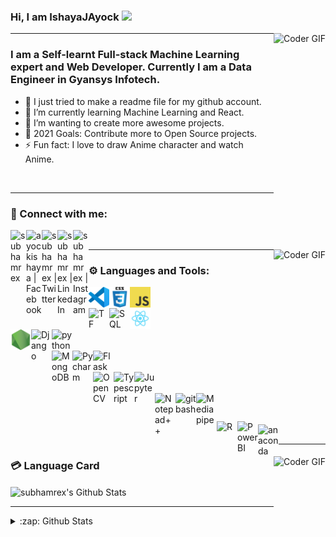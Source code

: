 ### Hi, I am IshayaJAyock <img src="https://media.giphy.com/media/hvRJCLFzcasrR4ia7z/giphy.gif" width="25px"> 
[<img align="right" src="https://i.imgur.com/mVIr207.gif" alt="Coder GIF" height="280">][myprofile]
<hr/>

### I am a Self-learnt Full-stack Machine Learning expert and Web Developer. Currently I am a Data Engineer in Gyansys Infotech.
- 🔭 I just tried to make a readme file for my github account.<br />
- 🌱 I’m currently learning Machine Learning and React.<br />
- 👯 I’m wanting to create more awesome projects.<br />
- 🥅 2021 Goals: Contribute more to Open Source projects.<br />
- ⚡ Fun fact: I love to draw Anime character and watch Anime.
<br/>
<hr/>



### 🧧 Connect with me:
[<img align="left" alt="subhamrex" width="25px" src="http://pngimg.com/uploads/globe/globe_PNG100096.png" />][website]
[<img align="left" alt="ayockishaya | Facebook" width="25px" src="http://pngimg.com/uploads/facebook_logos/facebook_logos_PNG19762.png" />][facebook]
[<img align="left" alt="subhamrex | Twitter" width="25px" src="http://pngimg.com/uploads/twitter/twitter_PNG29.png" />][twitter]
[<img align="left" alt="subhamrex | LinkedIn" width="25px" src="http://pngimg.com/uploads/linkedIn/linkedIn_PNG32.png" />][linkedin]
[<img align="left" alt="subhamrex | Instagram" width="25px" src="http://pngimg.com/uploads/instagram/instagram_PNG11.png" />][instagram]
<br />

[<img align="right"  src="https://i.imgur.com/UWbDP3y.gif" alt="Coder GIF" height="280">][myprofile]


<hr/>


### ⚙ Languages and Tools:

[<img align="left" alt="vscode" width="33px" src="https://raw.githubusercontent.com/github/explore/80688e429a7d4ef2fca1e82350fe8e3517d3494d/topics/visual-studio-code/visual-studio-code.png" />][vscode]
[<img align="left" alt="CSS3" width="33px" src="https://raw.githubusercontent.com/github/explore/80688e429a7d4ef2fca1e82350fe8e3517d3494d/topics/css/css.png" />][css]
[<img align="left" alt="JavaScript" width="33px" src="https://raw.githubusercontent.com/github/explore/80688e429a7d4ef2fca1e82350fe8e3517d3494d/topics/javascript/javascript.png" />][js]
<br/>
<br/>
[<img align="left" alt="TF" width="33px" src="https://i.imgur.com/oGwE8PR.png" />][tensorflow]
[<img align="left" alt="SQL" width="33px" src="https://camo.githubusercontent.com/b65f9026a0274fb351e57ed757a7c01e2538734b2278c067b5d6ca4650a6e4ce/68747470733a2f2f6c6162732e6d7973716c2e636f6d2f636f6d6d6f6e2f6c6f676f732f6d7973716c2d6c6f676f2e737667" />][mysql]
[<img align="left" alt="React" width="33px" src="https://raw.githubusercontent.com/github/explore/80688e429a7d4ef2fca1e82350fe8e3517d3494d/topics/react/react.png" />][react]
<br/>
<br/>
[<img align="left" alt="NodeJS" width="33px" src="https://raw.githubusercontent.com/github/explore/80688e429a7d4ef2fca1e82350fe8e3517d3494d/topics/nodejs/nodejs.png" />][nodejs]
[<img align="left" alt="Django" width="33px" src="https://i.imgur.com/6HTssDd.png" />][django]
[<img align="left" alt="python" width="33px" src="https://i.imgur.com/gixjL0a.png" />][python]
<br/>
<br/>
[<img align="left" alt="MongoDB" width="33px" src="https://i.imgur.com/uyStyoI.png" />][mongoDB]
[<img align="left" alt="Pycharm" width="33px" src="https://i.imgur.com/N3UnDaG.png" />][pycharm]
[<img align="left" alt="Flask" width="33px" src="https://i.imgur.com/0Gs9Vqu.png" />][flask]
<br/>
<br/>
[<img align="left" alt="OpenCV" width="33px" src="https://i.imgur.com/xFMyVyV.png" />][openCV]
[<img align="left" alt="Typescript" width="33px" src="https://i.imgur.com/6md14Ny.png" />][typescript]
[<img align="left" alt="Jupyter" width="33px" src="https://i.imgur.com/f5M1VWO.png" />][jupyter]
<br/>
<br/>
[<img align="left" alt="Notepad++" width="33px" src="https://i.imgur.com/s8PYCpN.png" />][notepad++]
[<img align="left" alt="gitbash" width="33px" src="https://i.imgur.com/FgD2Tpt.png" />][git]
[<img align="left" alt="Mediapipe" width="33px" src="https://i.imgur.com/BdWJk0i.png" />][mediapipe]

<br />

[<img align="left" alt="R" width="33px" src="https://i.imgur.com/LGgB5r4.png" />][R]
[<img align="left" alt="PowerBI" width="33px" src="https://i.imgur.com/uDWUWAY.png" />][PowerBI]
[<img align="left" alt="anaconda" width="33px" src="https://i.imgur.com/SUxYIXm.png" />][anaconda]

<br/>

[<img align="right"  src="https://i.imgur.com/rLFiAr5.gif" alt="Coder GIF" height="280">][myprofile]

<hr/>

### 💳 Language Card

<img align="center" alt="subhamrex's Github Stats" src="https://github-readme-stats.vercel.app/api/top-langs/?username=IshayaJAyock&&layout=compact&&theme=tokyonight" />

<br />

<hr/>
<details>
  <summary>:zap: Github Stats</summary>
  <img align="left" alt="codeSTACKr's Github Stats" src="https://github-readme-stats.vercel.app/api?username=IshayaJAyock&show_icons=true&hide_border=true&hide=stars,prs,issues&theme=radical" />
</details>




[myprofile]:https://github.com/IshayaJAyock
[anaconda]:https://www.anaconda.com/
[PowerBI]:https://powerbi.microsoft.com/en-us/
[R]:https://www.r-project.org/
[vscode]:https://code.visualstudio.com/
[jupyter]:https://jupyter.org/
[pycharm]:https://www.jetbrains.com/pycharm/
[mediapipe]:https://google.github.io/mediapipe/
[openCV]:https://opencv.org/
[tensorflow]:https://www.tensorflow.org/
[django]:https://www.djangoproject.com/
[flask]:https://flask.palletsprojects.com/en/1.1.x/
[git]:https://git-scm.com/
[mongoDB]:https://www.mongodb.com/
[nodejs]:https://nodejs.org/en/
[js]:https://www.w3schools.com/js/DEFAULT.asp
[react]:https://reactjs.org/
[mysql]:https://www.mysql.com/
[typescript]:https://www.typescriptlang.org/
[notepad++]:https://notepad-plus-plus.org/
[python]:https://www.python.org/
[css]:https://www.w3schools.com/css/
[html]:https://www.w3schools.com/html/
[website]: https://www.kalihackz.tech/Rex
[facebook]: https://www.facebook.com/subham.kundu.7169
[instagram]: https://www.instagram.com/subham_kundu486/
[twitter]: https://twitter.com/subhamkundu486
[linkedin]: https://www.linkedin.com/in/subham-kundu-10654994/

